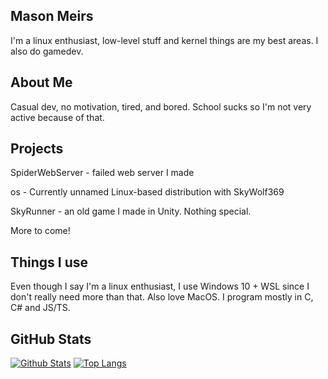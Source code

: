 ## Mason Meirs
I'm a linux enthusiast, low-level stuff and kernel things are my best areas. I also do gamedev.

## About Me

Casual dev, no motivation, tired, and bored. School sucks so I'm not very active because of that.

## Projects

SpiderWebServer - failed web server I made

os - Currently unnamed Linux-based distribution with SkyWolf369

SkyRunner - an old game I made in Unity. Nothing special.

More to come!

##  Things I use

Even though I say I'm a linux enthusiast, I use Windows 10 + WSL since I don't really need more than that.
Also love MacOS. 
I program mostly in C, C# and JS/TS.

## GitHub Stats

[![Github Stats](https://github-readme-stats.vercel.app/api?username=YaBoiMason&count_private=true&show_icons=true&theme=synthwave)](https://github.com/anuraghazra/github-readme-stats)
[![Top Langs](https://github-readme-stats.vercel.app/api/top-langs/?username=YaBoiMason&theme=synthwave)](https://github.com/anuraghazra/github-readme-stats)
